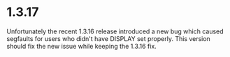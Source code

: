 # 1.3.17

Unfortunately the recent 1.3.16 release introduced a new bug
which caused segfaults for users who didn't have DISPLAY
set properly.  This version should fix the new issue while
keeping the 1.3.16 fix.
